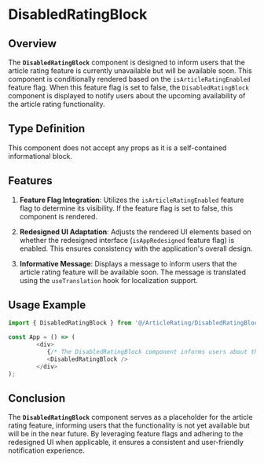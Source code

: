 # DisabledRatingBlock

## Overview
The **`DisabledRatingBlock`** component is designed to inform users that the article rating feature is currently unavailable but will be available soon.
This component is conditionally rendered based on the `isArticleRatingEnabled` feature flag. 
When this feature flag is set to false, the `DisabledRatingBlock` component is displayed to notify users about the upcoming availability of the article rating functionality.

## Type Definition 
This component does not accept any props as it is a self-contained informational block.


## Features
1. **Feature Flag Integration**: Utilizes the `isArticleRatingEnabled` feature flag to determine its visibility. If the feature flag is set to false, this component is rendered.

2. **Redesigned UI Adaptation**: Adjusts the rendered UI elements based on whether the redesigned interface (`isAppRedesigned` feature flag) is enabled. This ensures consistency with the application's overall design.

3. **Informative Message**: Displays a message to inform users that the article rating feature will be available soon. The message is translated using the `useTranslation` hook for localization support.

## Usage Example
```typescript jsx
import { DisabledRatingBlock } from '@/ArticleRating/DisabledRatingBlock';

const App = () => (
        <div>
           {/* The DisabledRatingBlock component informs users about the upcoming article rating feature */}
           <DisabledRatingBlock />
        </div>
);
```
## Conclusion
The **`DisabledRatingBlock`** component serves as a placeholder for the article rating feature, informing users that the functionality is not yet available but will be in the near future. By leveraging feature flags and adhering to the redesigned UI when applicable, it ensures a consistent and user-friendly notification experience.
